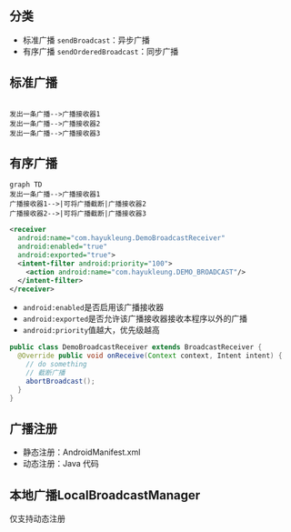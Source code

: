 ## 分类
- 标准广播 `sendBroadcast`：异步广播
- 有序广播 `sendOrderedBroadcast`：同步广播


## 标准广播
```

发出一条广播-->广播接收器1
发出一条广播-->广播接收器2
发出一条广播-->广播接收器3
```

## 有序广播
```
graph TD
发出一条广播-->广播接收器1
广播接收器1-->|可将广播截断|广播接收器2
广播接收器2-->|可将广播截断|广播接收器3
```

```xml
<receiver
  android:name="com.hayukleung.DemoBroadcastReceiver"
  android:enabled="true"
  android:exported="true">
  <intent-filter android:priority="100">
    <action android:name="com.hayukleung.DEMO_BROADCAST"/>
  </intent-filter>
</receiver>
```
- `android:enabled`是否启用该广播接收器
- `android:exported`是否允许该广播接收器接收本程序以外的广播
- `android:priority`值越大，优先级越高

```java
public class DemoBroadcastReceiver extends BroadcastReceiver {
  @Override public void onReceive(Context context, Intent intent) {
    // do something
    // 截断广播
    abortBroadcast();
  }
}
```

## 广播注册
- 静态注册：AndroidManifest.xml
- 动态注册：Java 代码

## 本地广播LocalBroadcastManager
仅支持动态注册